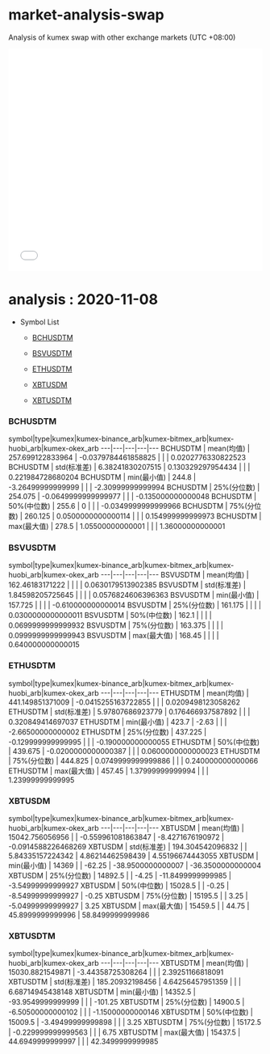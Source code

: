 # market-analysis-swap
Analysis of kumex swap with other exchange markets (UTC +08:00)

<iframe width="100%" height="440" src="./data.html" frameborder="no" border="0" scrolling="no"></iframe>

# analysis : 2020-11-08
* Symbol List

  * [BCHUSDTM](#bchusdtm)

  * [BSVUSDTM](#bsvusdtm)

  * [ETHUSDTM](#ethusdtm)

  * [XBTUSDM](#xbtusdm)

  * [XBTUSDTM](#xbtusdtm)


### BCHUSDTM

symbol|type|kumex|kumex-binance_arb|kumex-bitmex_arb|kumex-huobi_arb|kumex-okex_arb
---|---|---|---|---
BCHUSDTM | mean(均值) | 257.699122833964 | -0.0379784461858825 |  |  | 0.0202776330822523
BCHUSDTM | std(标准差) | 6.38241830207515 | 0.130329297954434 |  |  | 0.221984728680204
BCHUSDTM | min(最小值) | 244.8 | -3.26499999999999 |  |  | -2.30999999999994
BCHUSDTM | 25%(分位数) | 254.075 | -0.0649999999999977 |  |  | -0.135000000000048
BCHUSDTM | 50%(中位数) | 255.6 | 0 |  |  | -0.0349999999999966
BCHUSDTM | 75%(分位数) | 260.125 | 0.0500000000000114 |  |  | 0.154999999999973
BCHUSDTM | max(最大值) | 278.5 | 1.05500000000001 |  |  | 1.36000000000001


### BSVUSDTM

symbol|type|kumex|kumex-binance_arb|kumex-bitmex_arb|kumex-huobi_arb|kumex-okex_arb
---|---|---|---|---
BSVUSDTM | mean(均值) | 162.46183171222 |  |  |  | 0.0630179513902385
BSVUSDTM | std(标准差) | 1.84598205725645 |  |  |  | 0.0576824606396363
BSVUSDTM | min(最小值) | 157.725 |  |  |  | -0.610000000000014
BSVUSDTM | 25%(分位数) | 161.175 |  |  |  | 0.0300000000000011
BSVUSDTM | 50%(中位数) | 162.1 |  |  |  | 0.0699999999999932
BSVUSDTM | 75%(分位数) | 163.375 |  |  |  | 0.0999999999999943
BSVUSDTM | max(最大值) | 168.45 |  |  |  | 0.640000000000015


### ETHUSDTM

symbol|type|kumex|kumex-binance_arb|kumex-bitmex_arb|kumex-huobi_arb|kumex-okex_arb
---|---|---|---|---
ETHUSDTM | mean(均值) | 441.149851371009 | -0.0415255163722855 |  |  | 0.0209498123058262
ETHUSDTM | std(标准差) | 5.97807686923779 | 0.176466937587892 |  |  | 0.320849414697037
ETHUSDTM | min(最小值) | 423.7 | -2.63 |  |  | -2.66500000000002
ETHUSDTM | 25%(分位数) | 437.225 | -0.129999999999995 |  |  | -0.190000000000055
ETHUSDTM | 50%(中位数) | 439.675 | -0.0200000000000387 |  |  | 0.0600000000000023
ETHUSDTM | 75%(分位数) | 444.825 | 0.0749999999999886 |  |  | 0.240000000000066
ETHUSDTM | max(最大值) | 457.45 | 1.37999999999994 |  |  | 1.23999999999995


### XBTUSDM

symbol|type|kumex|kumex-binance_arb|kumex-bitmex_arb|kumex-huobi_arb|kumex-okex_arb
---|---|---|---|---
XBTUSDM | mean(均值) | 15042.756056956 |  | -0.559961081863847 | -8.4271676190972 | -0.0914588226468269
XBTUSDM | std(标准差) | 194.304542096832 |  | 5.84335157224342 | 4.86214462598439 | 4.55196674443055
XBTUSDM | min(最小值) | 14369 |  | -62.25 | -38.9500000000007 | -36.3500000000004
XBTUSDM | 25%(分位数) | 14892.5 |  | -4.25 | -11.8499999999985 | -3.54999999999927
XBTUSDM | 50%(中位数) | 15028.5 |  | -0.25 | -8.54999999999927 | -0.25
XBTUSDM | 75%(分位数) | 15195.5 |  | 3.25 | -5.04999999999927 | 3.25
XBTUSDM | max(最大值) | 15459.5 |  | 44.75 | 45.8999999999996 | 58.8499999999986


### XBTUSDTM

symbol|type|kumex|kumex-binance_arb|kumex-bitmex_arb|kumex-huobi_arb|kumex-okex_arb
---|---|---|---|---
XBTUSDTM | mean(均值) | 15030.8821549871 | -3.44358725308264 |  |  | 2.39251166818091
XBTUSDTM | std(标准差) | 185.20932198456 | 4.64256457951359 |  |  | 6.68714945438148
XBTUSDTM | min(最小值) | 14352.5 | -93.9549999999999 |  |  | -101.25
XBTUSDTM | 25%(分位数) | 14900.5 | -6.50500000000102 |  |  | -1.15000000000146
XBTUSDTM | 50%(中位数) | 15009.5 | -3.49499999999898 |  |  | 3.25
XBTUSDTM | 75%(分位数) | 15172.5 | -0.229999999999563 |  |  | 6.75
XBTUSDTM | max(最大值) | 15437.5 | 44.6949999999997 |  |  | 42.3499999999985


